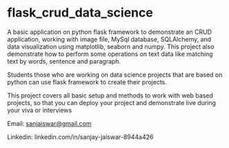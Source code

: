 # flask_crud_data_science
A basic application on python flask framework to demonstrate an CRUD application, working with image file, MySql database, SQLAlchemy, and data visualization using matplotlib, seaborn and numpy. This project also demonstrate how to perform some operations on text data like matching text by words, sentence and paragraph.

Students those who are working on data science projects that are based on python can use flask framework to create their projects.

This project covers all basic setup and methods to work with web based projects, so that you can deploy your project and demonstrate live during your viva or interviews

Email: sanjaiswar@gmail.com

Linkedin: linkedin.com/in/sanjay-jaiswar-8944a426
